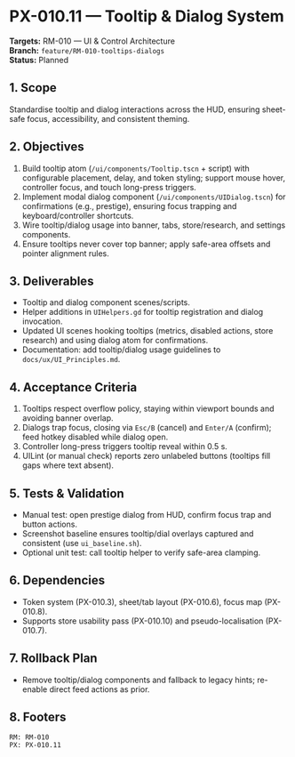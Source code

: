 # PX-010.11 — Tooltip & Dialog System
**Targets:** RM-010 — UI & Control Architecture  
**Branch:** `feature/RM-010-tooltips-dialogs`  
**Status:** Planned

## 1. Scope
Standardise tooltip and dialog interactions across the HUD, ensuring sheet-safe focus, accessibility, and consistent theming.

## 2. Objectives
1. Build tooltip atom (`/ui/components/Tooltip.tscn` + script) with configurable placement, delay, and token styling; support mouse hover, controller focus, and touch long-press triggers.
2. Implement modal dialog component (`/ui/components/UIDialog.tscn`) for confirmations (e.g., prestige), ensuring focus trapping and keyboard/controller shortcuts.
3. Wire tooltip/dialog usage into banner, tabs, store/research, and settings components.
4. Ensure tooltips never cover top banner; apply safe-area offsets and pointer alignment rules.

## 3. Deliverables
- Tooltip and dialog component scenes/scripts.
- Helper additions in `UIHelpers.gd` for tooltip registration and dialog invocation.
- Updated UI scenes hooking tooltips (metrics, disabled actions, store research) and using dialog atom for confirmations.
- Documentation: add tooltip/dialog usage guidelines to `docs/ux/UI_Principles.md`.

## 4. Acceptance Criteria
1. Tooltips respect overflow policy, staying within viewport bounds and avoiding banner overlap.
2. Dialogs trap focus, closing via `Esc/B` (cancel) and `Enter/A` (confirm); feed hotkey disabled while dialog open.
3. Controller long-press triggers tooltip reveal within 0.5 s.
4. UILint (or manual check) reports zero unlabeled buttons (tooltips fill gaps where text absent).

## 5. Tests & Validation
- Manual test: open prestige dialog from HUD, confirm focus trap and button actions.
- Screenshot baseline ensures tooltip/dial overlays captured and consistent (use `ui_baseline.sh`).
- Optional unit test: call tooltip helper to verify safe-area clamping.

## 6. Dependencies
- Token system (PX-010.3), sheet/tab layout (PX-010.6), focus map (PX-010.8).
- Supports store usability pass (PX-010.10) and pseudo-localisation (PX-010.7).

## 7. Rollback Plan
- Remove tooltip/dialog components and fallback to legacy hints; re-enable direct feed actions as prior.

## 8. Footers
```
RM: RM-010
PX: PX-010.11
```
